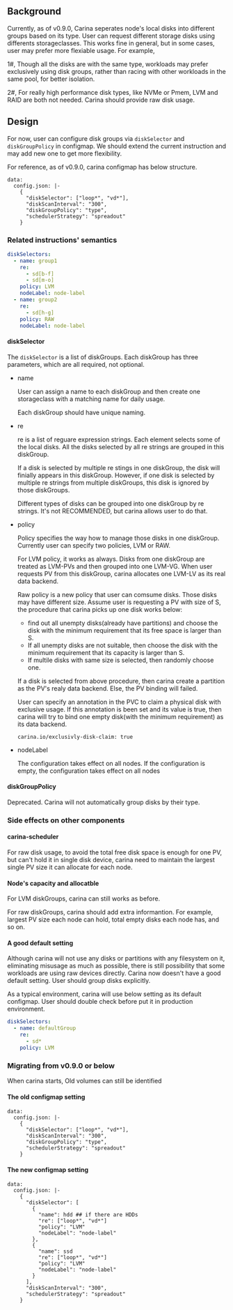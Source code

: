 ## Background

Currently, as of v0.9.0, Carina seperates node's local disks into different
groups based on its type.  User can request different storage disks using
differents storageclasses. This works fine in general, but in some cases,
user may prefer more flexiable usage. For example,

1#, Though all the disks are with the same type, workloads may prefer
exclusively using disk groups, rather than racing with other workloads in the
same pool, for better isolation.

2#, For really high performance disk types, like NVMe or Pmem, LVM and RAID
are both not needed. Carina should provide raw disk usage.

## Design

For now, user can configure disk groups via `diskSelector` and `diskGroupPolicy`
in configmap. We should extend the current instruction and may add new one
to get more flexibility.

For reference, as of v0.9.0, carina configmap has below structure.

```
data:
  config.json: |-
    {
      "diskSelector": ["loop*", "vd*"],
      "diskScanInterval": "300",
      "diskGroupPolicy": "type",
      "schedulerStrategy": "spreadout"
    }
```

### Related instructions' semantics

```yaml
diskSelectors:
  - name: group1
    re:
      - sd[b-f]
      - sd[m-o]
    policy: LVM
    nodeLabel: node-label
  - name: group2
    re:
      - sd[h-g]
    policy: RAW
    nodeLabel: node-label
```

#### diskSelector

The `diskSelector` is a list of diskGroups.  Each diskGroup has three
parameters, which are all required, not optional.

* name

  User can assign a name to each diskGroup and then create one storageclass
  with a matching name for daily usage.

  Each diskGroup should have unique naming.

* re

  re is a list of reguare expression strings. Each element selects some of
  the local disks. All the disks selected by all re strings are grouped in
  this diskGroup.

  If a disk is selected by multiple re stings in one diskGroup, the disk will
  finially appears in this diskGroup. However, if one disk is selected by
  multiple re strings from multiple diskGroups, this disk is ignored by those
  diskGroups.

  Different types of disks can be grouped into one diskGroup by re strings. It's
  not RECOMMENDED, but carina allows user to do that.

* policy

  Policy specifies the way how to manage those disks in one diskGroup. Currently
  user can specify two policies, LVM or RAW.

  For LVM policy, it works as always. Disks from one diskGroup are treated as
  LVM-PVs and then grouped into one LVM-VG. When user requests PV from this
  diskGroup, carina allocates one LVM-LV as its real data backend.

  Raw policy is a new policy that user can comsume disks. Those disks may have
  different size.  Assume user is requesting a PV with size of S, the procedure
  that carina picks up one disk works below:

  * find out all unempty disks(already have partitions) and choose the disk
  with the minimum requirement that its free space is larger than S.
  * If all unempty disks are not suitable, then choose the disk with the minimum
  requirement that its capacity is larger than S.
  * If multile disks with same size is selected, then randomly choose one.

  If a disk is selected from above procedure, then carina create a partition as
  the PV's realy data backend. Else, the PV binding will failed.

  User can specify an annotation in the PVC to claim a physical disk with
  exclusive usage. If this annotation is been set and its value is true,
  then carina will try to bind one empty disk(with the minimum requirement)
  as its data backend.

  ```
  carina.io/exclusivly-disk-claim: true
  ```
* nodeLabel

  The configuration takes effect on all nodes. If the configuration is empty, 
   the configuration takes effect on all nodes

#### diskGroupPolicy

Deprecated. Carina will not automatically group disks by their type.

### Side effects on other components

#### carina-scheduler

For raw disk usage, to avoid the total free disk space is enough for one PV,
but can't hold it in single disk device, carina need to maintain the largest
single PV size it can allocate for each node.

#### Node's capacity and allocatble

For LVM diskGroups, carina can still works as before.

For raw diskGroups, carina should add extra informantion. For example,
largest PV size each node can hold, total empty disks each node has, and
so on.

#### A good default setting

Although carina will not use any disks or partitions with any filesystem on it,
eliminating misusage as much as possible, there is still possibility that some
workloads are using raw devices directly. Carina now doesn't have a good default
setting. User should group disks explicitly.

As a typical environment, carina will use below setting as its default configmap.
User should double check before put it in production environment.

```yaml
diskSelectors:
  - name: defaultGroup
    re:
      - sd*
    policy: LVM
```

### Migrating from v0.9.0 or below

When carina starts, Old volumes can still be identified

#### The old configmap setting

```
data:
  config.json: |-
    {
      "diskSelector": ["loop*", "vd*"],
      "diskScanInterval": "300",
      "diskGroupPolicy": "type",
      "schedulerStrategy": "spreadout"
    }
```

#### The new configmap setting

```
data:
  config.json: |-
    {
      "diskSelector": [
        {
          "name": hdd ## if there are HDDs
          "re": ["loop*", "vd*"]
          "policy": "LVM"
          "nodeLabel": "node-label"
        },
        {
          "name": ssd
          "re": ["loop*", "vd*"]
          "policy": "LVM"
          "nodeLabel": "node-label"
        }
      ],
      "diskScanInterval": "300",
      "schedulerStrategy": "spreadout"    
    }

```
